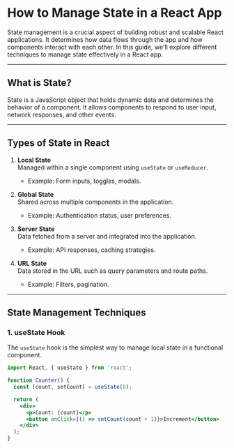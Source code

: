 # How to Manage State in a React App

State management is a crucial aspect of building robust and scalable React applications. It determines how data flows through the app and how components interact with each other. In this guide, we'll explore different techniques to manage state effectively in a React app.

---

## **What is State?**

State is a JavaScript object that holds dynamic data and determines the behavior of a component. It allows components to respond to user input, network responses, and other events.

---

## **Types of State in React**

1. **Local State**  
   Managed within a single component using `useState` or `useReducer`.
   - Example: Form inputs, toggles, modals.

2. **Global State**  
   Shared across multiple components in the application.
   - Example: Authentication status, user preferences.

3. **Server State**  
   Data fetched from a server and integrated into the application.
   - Example: API responses, caching strategies.

4. **URL State**  
   Data stored in the URL such as query parameters and route paths.
   - Example: Filters, pagination.

---

## **State Management Techniques**

### **1. useState Hook**
The `useState` hook is the simplest way to manage local state in a functional component.

```jsx
import React, { useState } from 'react';

function Counter() {
  const [count, setCount] = useState(0);

  return (
    <div>
      <p>Count: {count}</p>
      <button onClick={() => setCount(count + 1)}>Increment</button>
    </div>
  );
}
